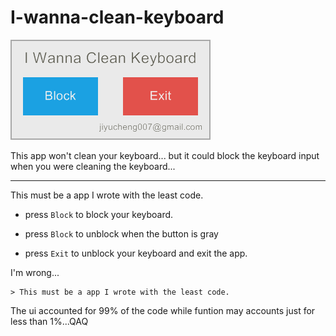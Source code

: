 I-wanna-clean-keyboard
======================

![Screenshot](Screenshot.png)

This app won't clean your keyboard... but it could block the keyboard input when you were cleaning the keyboard...

---

This must be a app I wrote with the least code.

- press `Block` to block your keyboard.

- press `Block` to unblock when the button is gray

- press `Exit` to unblock your keyboard and exit the app.


I'm wrong...

    > This must be a app I wrote with the least code.

The ui accounted for 99% of the code while funtion may accounts just for less than 1%...QAQ
